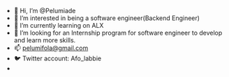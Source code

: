 - 👋 Hi, I’m @Pelumiade
- 👀 I’m interested in being a software engineer(Backend Engineer)
- 🌱 I’m currently learning on ALX 
- 💞️ I’m looking for an Internship program for software engineer to develop and learn more skills.
- 📫 pelumifola@gmail.com
- 🐦 Twitter account: Afo_labbie
-


<!---
Pelumiade/Pelumiade is a ✨ special ✨ repository because its `README.md` (this file) appears on your GitHub profile.
You can click the Preview link to take a look at your changes.
--->

